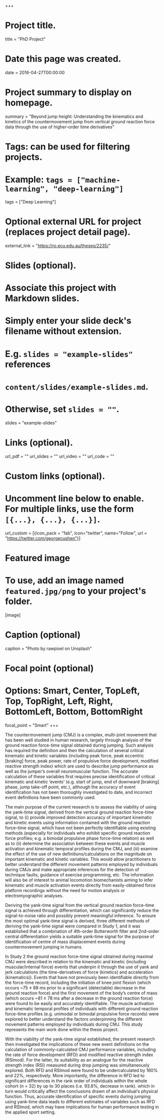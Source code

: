 +++
# Project title.
title = "PhD Project"

# Date this page was created.
date = 2016-04-27T00:00:00

# Project summary to display on homepage.
summary = "Beyond jump height: Understanding the kinematics and kinetics of the countermovement jump from vertical ground reaction force data through the use of higher-order time derivatives"

# Tags: can be used for filtering projects.
# Example: `tags = ["machine-learning", "deep-learning"]`
tags = ["Deep Learning"]

# Optional external URL for project (replaces project detail page).
external_link = "https://ro.ecu.edu.au/theses/2235/"

# Slides (optional).
#   Associate this project with Markdown slides.
#   Simply enter your slide deck's filename without extension.
#   E.g. `slides = "example-slides"` references 
#   `content/slides/example-slides.md`.
#   Otherwise, set `slides = ""`.
slides = "example-slides"

# Links (optional).
url_pdf = ""
url_slides = ""
url_video = ""
url_code = ""

# Custom links (optional).
#   Uncomment line below to enable. For multiple links, use the form `[{...}, {...}, {...}]`.
url_custom = [{icon_pack = "fab", icon="twitter", name="Follow", url = "https://twitter.com/georgecushen"}]

# Featured image
# To use, add an image named `featured.jpg/png` to your project's folder. 
[image]
  # Caption (optional)
  caption = "Photo by rawpixel on Unsplash"
  
  # Focal point (optional)
  # Options: Smart, Center, TopLeft, Top, TopRight, Left, Right, BottomLeft, Bottom, BottomRight
  focal_point = "Smart"
+++

The countermovement jump (CMJ) is a complex, multi-joint movement that has been well studied in human research, largely through analysis of the ground reaction force-time signal obtained during jumping. Such analysis has required the definition and then the calculation of several critical kinematic and kinetic variables (including peak force, peak eccentric [braking] force, peak power, rate of propulsive force development, modified reactive strength index) which are used to describe jump performance as well as the jumper’s overall neuromuscular function. The accurate calculation of these variables first requires precise identification of critical kinematic and kinetic ‘events’ (e.g. start of jump, end of downward [braking] phase, jump take-off point, etc.), although the accuracy of event identification has not been thoroughly investigated to date, and incorrect event definitions have been commonly used.

The main purpose of the current research is to assess the viability of using the yank-time signal, derived from the vertical ground reaction force-time signal, to (i) provide improved detection accuracy of important kinematic and kinetic events using information contained with the ground reaction force-time signal, which have not been perfectly identifiable using existing methods (especially for individuals who exhibit specific ground reaction force profiles; e.g. a bimodal propulsive phase force-time relation) as well as to (ii) determine the association between these events and muscle activation and kinematic temporal profiles during the CMJ, and (iii) examine the effect of the use of new definitions/calculations on the magnitude on important kinematic and kinetic variables. This would allow practitioners to better understand the different movement patterns employed by individuals during CMJs and make appropriate inferences for the detection of technique faults, guidance of exercise programming, etc. The information will also be of interest to animal locomotion biomechanists aiming to infer kinematic and muscle activation events directly from easily-obtained force platform recordings without the need for motion analysis or electromyographic analyses.

Deriving the yank-time signal from the vertical ground reaction force-time signal is achieved through differentiation, which can significantly reduce the signal-to-noise ratio and possibly prevent meaningful inference. To ensure the most optimal yank-time signal is derived, three different methods of deriving the yank-time signal were compared in Study 1, and it was established that a combination of 4th-order Butterworth filter and 2nd-order central differentiation yields a suitable yank-time signal for the purpose of identification of centre of mass displacement events during countermovement jumping in humans.

In Study 2 the ground reaction force-time signal obtained during maximal CMJ were described in relation to the kinematic and kinetic (including muscular/internal force) events that underpin it through the use of yank and jerk calculations (the time-derivatives of force (kinetics) and acceleration (kinematics)). Events that have not previously been identifiable directly from the force-time record, including the initiation of knee joint flexion (which occurs ~75 ± 88 ms prior to a significant (detectable) decrease in the ground reaction force) and the first movement of the body’s centre of mass (which occurs ~81 ± 78 ms after a decrease in the ground reaction force) were found to be easily and accurately identifiable. The muscle activation and kinematic temporal profiles of individuals with different ground reaction force-time profiles (e.g. unimodal or bimodal propulsive force records) were explored to better understand the factors underpinning the different movement patterns employed by individuals during CMJ. This study represents the main work done within the thesis project.

With the viability of the yank-time signal established, the present research then investigated the implications of these new event definitions on the calculation of commonly-calculated CMJ performance variables, including the rate of force development (RFD) and modified reactive strength index (RSImod). For the latter, its suitability as an analogue for the reactive strength index (RSI) measured during drop jumping was simultaneously explored. Both RFD and RSImod were found to be undercalculated by 160% and 22%, respectively. More importantly, the difference in RFD led to significant differences in the rank order of individuals within the whole cohort (n = 32) by up to 30 places (i.e. 93.8%, decrease in rank). which in turn would critically affect the conclusions drawn of an individual‘s physical function. Thus, accurate identification of specific events during jumping using yank-time data leads to different estimates of variables such as RFD and RSImod, which may have implications for human performance testing in the applied sport setting.